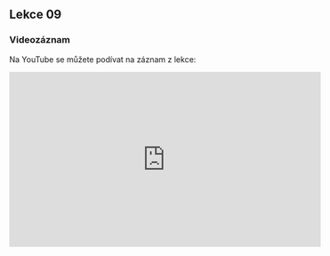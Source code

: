 Lekce 09
----------------

### Videozáznam

Na YouTube se můžete podívat na záznam z lekce:

<iframe width="560" height="315"
	src="https://www.youtube.com/embed/b3QkmxzQcL8"
	frameborder="0"
	allowfullscreen></iframe>
